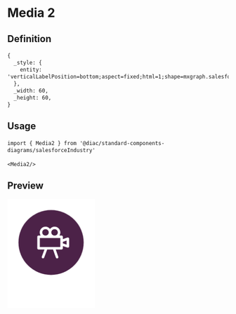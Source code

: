 # Media 2

## Definition

```
{
  _style: { 
    entity: 'verticalLabelPosition=bottom;aspect=fixed;html=1;shape=mxgraph.salesforce.media2;',
  },
  _width: 60,
  _height: 60,
}
```

## Usage

```
import { Media2 } from '@diac/standard-components-diagrams/salesforceIndustry'

<Media2/>
```

## Preview

<img src="./media-2.png" width="200"/>
